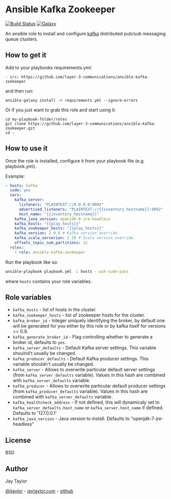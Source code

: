 # Ansible Kafka Zookeeper

[![Build Status](https://travis-ci.org/jaytaylor/ansible-kafka.svg?branch=master)](https://travis-ci.org/jaytaylor/ansible-kafka)
[![Galaxy](https://img.shields.io/badge/galaxy-jaytaylor.kafka-blue.svg)](https://galaxy.ansible.com/list#/roles/4083)

An ansible role to install and configure [kafka](https://kafka.apache.org/) distributed pub/sub messaging queue clusters.


## How to get it

Add to your playbooks requirements.yml:

    - src: https://github.com/layer-3-communications/ansible-kafka-zookeeper

and then run:

    ansible-galaxy install -r requirements.yml --ignore-errors

Or if you just want to grab this role and start using it:

    cd my-playbook-folder/roles
    git clone https://github.com/layer-3-communications/ansible-kafka-zookeeper.git
    cd -

## How to use it

Once the role is installed, configure it from your playbook file (e.g. playbook.yml).

Example:

```yml
- hosts: kafka
  sudo: yes
  vars:
    kafka_server:
      listeners: "PLAINTEXT://0.0.0.0:9092"
      advertised_listeners: "PLAINTEXT://{{inventory_hostname}}:9092"
      host_name: "{{inventory_hostname}}"
    kafka_java_version: openjdk-8-jre-headless
    kafka_hosts: "{{play_hosts}}"
    kafka_zookeeper_hosts: "{{play_hosts}}"
    kafka_version: 2.0.0 # Kafka version override.
    kafka_scala_serverion: 2.10 # Scala version override.
    offsets_topic_num_partitions: 12
  roles:
    - role: ansible-kafka-zookeeper

```

Run the playbook like so:

```sh
ansible-playbook playbook.yml -i hosts --ask-sudo-pass
```
where `hosts` contains your role variables.

## Role variables

- `kafka_hosts` - list of hosts in the cluster.
- `kafka_zookeeper_hosts` - list of zookeeper hosts for the cluster.
- `kafka_broker_id` - Integer uniquely identifying the broker, by default one will be generated for you either by this role or by kafka itself for versions >= 0.9.
- `kafka_generate_broker_id` - Flag controlling whether to generate a broker id, defaults to `yes`.
- `kafka_server_defaults` - Default Kafka server settings. This variable shoulnd't usually be changed.
- `kafka_producer_defaults` - Default Kafka producer settings. This variable shouldn't usually be changed.
- `kafka_server` - Allows to overwrite particular default server settings (from `kafka_server_defaults` variable). Values in this hash are combined with `kafka_server_defaults` variable.
- `kafka_producer` - Allows to overwrite particular default producer settings (from `kafka_producer_defaults` variable). Values in this hash are combined with `kafka_server_defaults` variable.
- `kafka_healthcheck_address` - If not defined, this will dynamicaly set to `kafka_server_defaults.host_name` or `kafka_server.host_name` if defined. Defaults to '127.0.0.1'
- `kafka_java_version` - Java version to install. Defaults to "openjdk-7-jre-headless"

## License

BSD

## Author

Jay Taylor

[@jtaylor](https://twitter.com/jtaylor) - [jaytaylor.com](http://jaytaylor.com) - [github](https://github.com/jaytaylor)
